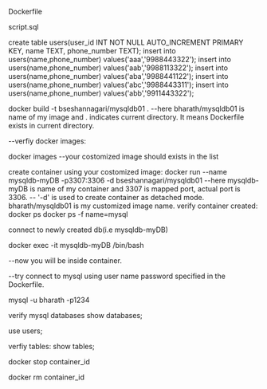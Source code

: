 Dockerfile

script.sql

create table users(user_id INT NOT NULL AUTO_INCREMENT PRIMARY KEY, name TEXT, phone_number TEXT);
insert into users(name,phone_number) values('aaa','9988443322');
insert into users(name,phone_number) values('aab','9988113322');
insert into users(name,phone_number) values('aba','9988441122');
insert into users(name,phone_number) values('abc','9988443311');
insert into users(name,phone_number) values('abb','9911443322');


docker build -t bseshannagari/mysqldb01 .
--here bharath/mysqldb01 is name of my image and . indicates current directory. It means Dockerfile exists in current directory.

--verfiy docker images:

docker images
--your costomized image should exists in the list

create container using your costomized image:
docker run --name mysqldb-myDB -p3307:3306 -d bseshannagari/mysqldb01
--here mysqldb-myDB is name of my container and 3307 is mapped port, actual port is 3306. 
-- '-d' is used to create container as detached mode. bharath/mysqldb01 is my customized image name.
verify container created:
docker ps
docker ps -f name=mysql

connect to newly created db(i.e mysqldb-myDB)

docker exec -it mysqldb-myDB /bin/bash 

--now you will be inside container.

--try connect to mysql using user name password specified in the Dockerfile.

mysql -u bharath -p1234

verify mysql databases
show databases;

use users;

verfiy tables:
show tables;



docker stop container_id


docker rm container_id